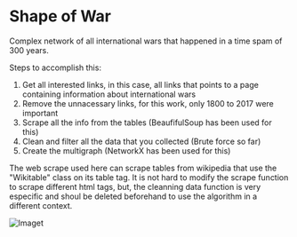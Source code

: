 # Shape of War
Complex network of all international wars that happened in a time spam of 300 years.


Steps to accomplish this:

1. Get all interested links, in this case, all links that points to a page containing information about international wars
2. Remove the unnacessary links, for this work, only 1800 to 2017 were important
3. Scrape all the info from the tables (BeaufifulSoup has been used for this)
4. Clean and filter all the data that you collected (Brute force so far) 
5. Create the multigraph (NetworkX has been used for this)


The web scrape used here can scrape tables from wikipedia that use the "Wikitable" class on its table tag. It is not hard to modify the scrape function to scrape different html tags, but, the cleanning data function is very especific and shoul be deleted beforehand to use the algorithm in a different context.



![Imaget](https://image.ibb.co/gkWfWn/screenshot_170956.png)
